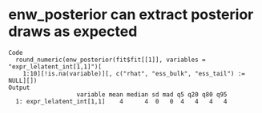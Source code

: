 # enw_posterior can extract posterior draws as expected

    Code
      round_numeric(enw_posterior(fit$fit[[1]], variables = "expr_lelatent_int[1,1]")[
        1:10][!is.na(variable)][, c("rhat", "ess_bulk", "ess_tail") := NULL][])
    Output
                       variable mean median sd mad q5 q20 q80 q95
      1: expr_lelatent_int[1,1]    4      4  0   0  4   4   4   4

